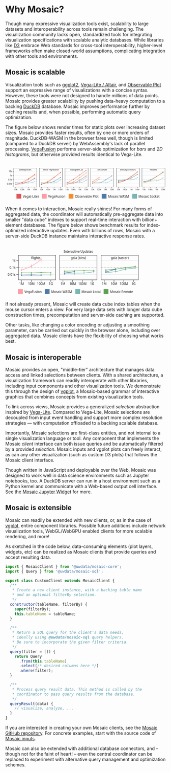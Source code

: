 <script setup>
  import { reset } from '@uwdata/vgplot';
  reset();
</script>

<style>
.plot-why {
  margin-top: 2em;
}
.plot-why text,
.plot-why tspan {
  white-space: pre;
}
.plot-why-swatches {
  font-family: system-ui, sans-serif;
  font-size: 10px;
}
.plot-why-swatch > svg {
  margin-right: 0.5em;
  overflow: visible;
}
.plot-why-swatches-wrap {
  display: flex;
  align-items: center;
  min-height: 33px;
  flex-wrap: wrap;
}
.plot-why-swatches-wrap .plot-why-swatch {
  display: inline-flex;
  align-items: center;
  margin-right: 1em;
}
</style>

# Why Mosaic?

Though many expressive visualization tools exist, scalability to large datasets and interoperability across tools remain challenging.
The visualization community lacks open, standardized tools for integrating visualization specifications with scalable analytic databases.
While libraries like [D3](https://d3js.org) embrace Web standards for cross-tool interoperability, higher-level frameworks often make closed-world assumptions, complicating integration with other tools and environments.

## Mosaic is scalable

Visualization tools such as [ggplot2](https://ggplot2.tidyverse.org/), [Vega-Lite / Altair](https://vega.github.io/vega-lite/), and [Observable Plot](https://observablehq.com/plot/) support an expressive range of visualizations with a concise syntax.
However, these tools were not designed to handle millions of data points.
Mosaic provides greater scalability by pushing data-heavy computation to a backing [DuckDB](/duckdb/) database.
Mosaic improves performance further by caching results and, when possible, performing automatic query optimization.

The figure below shows render times for static plots over increasing dataset sizes.
Mosaic provides faster results, often by one or more orders of magnitude.
DuckDB-WASM in the browser fares well, though is limited (compared to a DuckDB server) by WebAssembly's lack of parallel processing.
[VegaFusion](https://vegafusion.io/) performs server-side optimization for _bars_ and _2D histograms_, but otherwise provided results identical to Vega-Lite.

<svg xmlns="http://www.w3.org/2000/svg" class="plot-why" fill="currentColor" font-family="system-ui, sans-serif" font-size="10" text-anchor="middle" viewBox="0 0 800 115">
  <g aria-label="facet" transform="translate(2,0)">
    <g aria-label="fx-axis tick label" transform="translate(0,-9)"><text transform="translate(97.5,1)">bar</text></g>
    <g aria-label="y-grid" stroke="currentColor" stroke-opacity="0.1"><line x1="40" x2="155" y1="78.81569997924379" y2="78.81569997924379"></line><line x1="40" x2="155" y1="58.27189999308126" y2="58.27189999308126"></line><line x1="40" x2="155" y1="37.72810000691874" y2="37.72810000691874"></line><line x1="40" x2="155" y1="17.184300020756197" y2="17.184300020756197"></line></g>
    <g aria-label="y-axis tick" fill="none" stroke="currentColor"><path transform="translate(40,78.81569997924379)" d="M0,0L-6,0"></path><path transform="translate(40,58.27189999308126)" d="M0,0L-6,0"></path><path transform="translate(40,37.72810000691874)" d="M0,0L-6,0"></path><path transform="translate(40,17.184300020756197)" d="M0,0L-6,0"></path></g>
    <g aria-label="y-axis tick label" text-anchor="end" font-variant="tabular-nums" transform="translate(-9,0)"><text y="0.32em" transform="translate(40,78.81569997924379)">0.01s</text><text y="0.32em" transform="translate(40,58.27189999308126)">0.1s</text><text y="0.32em" transform="translate(40,37.72810000691874)">1s</text><text y="0.32em" transform="translate(40,17.184300020756197)">10s</text></g>
    <g aria-label="x-axis tick" fill="none" stroke="currentColor"><path transform="translate(50,95)" d="M0,0L0,6"></path><path transform="translate(81.66666666666666,95)" d="M0,0L0,6"></path><path transform="translate(113.33333333333331,95)" d="M0,0L0,6"></path><path transform="translate(145,95)" d="M0,0L0,6"></path></g>
    <g aria-label="x-axis tick label" font-variant="tabular-nums" transform="translate(0,9)"><text y="0.71em" transform="translate(50,95)">10k</text><text y="0.71em" transform="translate(81.66666666666666,95)">100k</text><text y="0.71em" transform="translate(113.33333333333331,95)">1M</text><text y="0.71em" transform="translate(145,95)">10M</text></g>
    <g aria-label="rule" stroke="currentColor" stroke-opacity="0.2" stroke-dasharray="5,5"><line x1="40" x2="155" y1="58.27189999308126" y2="58.27189999308126"></line></g>
    <g aria-label="line" clip-path="url(#plot-clip-1)"><clipPath id="plot-clip-1"><rect x="40" y="1" width="115" height="94"></rect></clipPath>
    <g fill="none" stroke-width="1.5" stroke-linejoin="round" stroke-linecap="round"><path stroke="#76b7b2" d="M50,74.402C60.556,74.429,71.111,74.457,81.667,74.484C92.222,74.511,102.778,74.567,113.333,74.567C123.889,74.567,134.444,71.481,145,68.396"></path><path stroke="#4e79a7" d="M50,74.348C60.556,74.513,71.111,74.678,81.667,74.678C92.222,74.678,102.778,72.011,113.333,68.191C123.889,64.37,134.444,58.064,145,51.757"></path><path stroke="#f28e2c" d="M50,80.919C60.556,80.524,71.111,80.13,81.667,78.552C92.222,76.974,102.778,64.013,113.333,56.803C123.889,49.593,134.444,42.442,145,35.292"></path><path stroke="#e15759" d="M50,81.809C60.556,79.078,71.111,76.348,81.667,71.64C92.222,66.932,102.778,60.301,113.333,53.561C123.889,46.822,134.444,39.012,145,31.202"></path><path stroke="#ff9da6" d="M50,81.243C60.556,80.969,71.111,80.694,81.667,79.597C92.222,78.499,102.778,73.246,113.333,68.184C123.889,63.121,134.444,56.171,145,49.222"></path></g></g>
    <g aria-label="dot" clip-path="url(#plot-clip-2)"><clipPath id="plot-clip-2"><rect x="40" y="1" width="115" height="94"></rect></clipPath><g><circle cx="50" cy="74.40199091723844" r="2" fill="#76b7b2"></circle><circle cx="81.66666666666666" cy="74.48397061580536" r="2" fill="#76b7b2"></circle><circle cx="113.33333333333331" cy="74.56671056990112" r="2" fill="#76b7b2"></circle><circle cx="145" cy="68.39627541569831" r="2" fill="#76b7b2"></circle><circle cx="50" cy="74.34775332911157" r="2" fill="#4e79a7"></circle><circle cx="113.33333333333331" cy="68.19053088839738" r="2" fill="#4e79a7"></circle><circle cx="145" cy="51.75699389789707" r="2" fill="#4e79a7"></circle><circle cx="50" cy="80.91882856670104" r="2" fill="#f28e2c"></circle><circle cx="81.66666666666666" cy="78.55197459219718" r="2" fill="#f28e2c"></circle><circle cx="113.33333333333331" cy="56.80273468676258" r="2" fill="#f28e2c"></circle><circle cx="145" cy="35.29204005097712" r="2" fill="#f28e2c"></circle><circle cx="50" cy="81.80880747104848" r="2" fill="#e15759"></circle><circle cx="81.66666666666666" cy="71.64021230576313" r="2" fill="#e15759"></circle><circle cx="113.33333333333331" cy="53.56125197604203" r="2" fill="#e15759"></circle><circle cx="145" cy="31.20245350048731" r="2" fill="#e15759"></circle><circle cx="50" cy="81.24289127665826" r="2" fill="#ff9da6"></circle><circle cx="81.66666666666666" cy="79.59666516533738" r="2" fill="#ff9da6"></circle><circle cx="113.33333333333331" cy="68.18370866624217" r="2" fill="#ff9da6"></circle><circle cx="145" cy="49.22166513883117" r="2" fill="#ff9da6"></circle><circle cx="81.66666666666666" cy="74.67823775279466" r="2" fill="#4e79a7"></circle></g></g>
    <g aria-label="text" transform="translate(0,5)"><text y="0.71em" transform="translate(97.5,1)">average bars</text></g>
    <rect aria-label="frame" fill="none" stroke="currentColor" x="40" y="1" width="115" height="94"></rect>
  </g>
  <g aria-label="facet" transform="translate(130,0)">
    <g aria-label="fx-axis tick label" transform="translate(0,-9)"><text transform="translate(97.5,1)">regression</text></g>
    <g aria-label="y-grid" stroke="currentColor" stroke-opacity="0.1"><line x1="40" x2="155" y1="78.81569997924379" y2="78.81569997924379"></line><line x1="40" x2="155" y1="58.27189999308126" y2="58.27189999308126"></line><line x1="40" x2="155" y1="37.72810000691874" y2="37.72810000691874"></line><line x1="40" x2="155" y1="17.184300020756197" y2="17.184300020756197"></line></g>
    <g aria-label="x-axis tick" fill="none" stroke="currentColor"><path transform="translate(50,95)" d="M0,0L0,6"></path><path transform="translate(81.66666666666666,95)" d="M0,0L0,6"></path><path transform="translate(113.33333333333331,95)" d="M0,0L0,6"></path><path transform="translate(145,95)" d="M0,0L0,6"></path></g>
    <g aria-label="x-axis tick label" font-variant="tabular-nums" transform="translate(0,9)"><text y="0.71em" transform="translate(50,95)">10k</text><text y="0.71em" transform="translate(81.66666666666666,95)">100k</text><text y="0.71em" transform="translate(113.33333333333331,95)">1M</text><text y="0.71em" transform="translate(145,95)">10M</text></g>
    <g aria-label="rule" stroke="currentColor" stroke-opacity="0.2" stroke-dasharray="5,5"><line x1="40" x2="155" y1="58.27189999308126" y2="58.27189999308126"></line></g>
    <g aria-label="line" clip-path="url(#plot-clip-3)"><clipPath id="plot-clip-3"><rect x="40" y="1" width="115" height="94"></rect></clipPath>
    <g fill="none" stroke-width="1.5" stroke-linejoin="round" stroke-linecap="round"><path stroke="#76b7b2" d="M50,74.539C60.556,74.609,71.111,74.678,81.667,74.678C92.222,74.678,102.778,74.577,113.333,74.375C123.889,74.173,134.444,66.643,145,59.113"></path><path stroke="#4e79a7" d="M50,74.457C60.556,74.526,71.111,74.594,81.667,74.594C92.222,74.594,102.778,70.734,113.333,66.173C123.889,61.612,134.444,54.42,145,47.228"></path><path stroke="#f28e2c" d="M50,81.685C60.556,77.336,71.111,72.987,81.667,67.059C92.222,61.131,102.778,53.385,113.333,46.118C123.889,38.851,134.444,31.154,145,23.457"></path><path stroke="#e15759" d="M50,81.032C60.556,78.666,71.111,76.3,81.667,70.658C92.222,65.017,102.778,55.128,113.333,47.184C123.889,39.24,134.444,31.117,145,22.994"></path></g></g>
    <g aria-label="dot" clip-path="url(#plot-clip-4)"><clipPath id="plot-clip-4"><rect x="40" y="1" width="115" height="94"></rect></clipPath><g><circle cx="50" cy="74.53904520902323" r="2" fill="#76b7b2"></circle><circle cx="113.33333333333331" cy="74.37483092531761" r="2" fill="#76b7b2"></circle><circle cx="145" cy="59.11334543694842" r="2" fill="#76b7b2"></circle><circle cx="50" cy="74.45656030092634" r="2" fill="#4e79a7"></circle><circle cx="81.66666666666666" cy="74.5944619487965" r="2" fill="#4e79a7"></circle><circle cx="113.33333333333331" cy="66.17255337156944" r="2" fill="#4e79a7"></circle><circle cx="145" cy="47.22822578117591" r="2" fill="#4e79a7"></circle><circle cx="50" cy="81.68488803791806" r="2" fill="#f28e2c"></circle><circle cx="81.66666666666666" cy="67.05867622681409" r="2" fill="#f28e2c"></circle><circle cx="113.33333333333331" cy="46.117755716421016" r="2" fill="#f28e2c"></circle><circle cx="145" cy="23.457188334480247" r="2" fill="#f28e2c"></circle><circle cx="50" cy="81.03248686536216" r="2" fill="#e15759"></circle><circle cx="81.66666666666666" cy="70.65836202474505" r="2" fill="#e15759"></circle><circle cx="113.33333333333331" cy="47.184344600253056" r="2" fill="#e15759"></circle><circle cx="145" cy="22.994082985116805" r="2" fill="#e15759"></circle><circle cx="81.66666666666666" cy="74.67823775279466" r="2" fill="#76b7b2"></circle></g></g>
    <g aria-label="text" transform="translate(0,5)"><text y="0.71em" transform="translate(97.5,1)">linear regression</text></g>
    <rect aria-label="frame" fill="none" stroke="currentColor" x="40" y="1" width="115" height="94"></rect>
  </g>
    <g aria-label="facet" transform="translate(258,0)">
    <g aria-label="fx-axis tick label" transform="translate(0,-9)"><text transform="translate(97.5,1)">histogram</text></g>
    <g aria-label="y-grid" stroke="currentColor" stroke-opacity="0.1"><line x1="40" x2="155" y1="78.81569997924379" y2="78.81569997924379"></line><line x1="40" x2="155" y1="58.27189999308126" y2="58.27189999308126"></line><line x1="40" x2="155" y1="37.72810000691874" y2="37.72810000691874"></line><line x1="40" x2="155" y1="17.184300020756197" y2="17.184300020756197"></line></g>
    <g aria-label="x-axis tick" fill="none" stroke="currentColor"><path transform="translate(50,95)" d="M0,0L0,6"></path><path transform="translate(81.66666666666666,95)" d="M0,0L0,6"></path><path transform="translate(113.33333333333331,95)" d="M0,0L0,6"></path><path transform="translate(145,95)" d="M0,0L0,6"></path></g>
    <g aria-label="x-axis tick label" font-variant="tabular-nums" transform="translate(0,9)"><text y="0.71em" transform="translate(50,95)">10k</text><text y="0.71em" transform="translate(81.66666666666666,95)">100k</text><text y="0.71em" transform="translate(113.33333333333331,95)">1M</text><text y="0.71em" transform="translate(145,95)">10M</text></g>
    <g aria-label="rule" stroke="currentColor" stroke-opacity="0.2" stroke-dasharray="5,5"><line x1="40" x2="155" y1="58.27189999308126" y2="58.27189999308126"></line></g>
    <g aria-label="line" clip-path="url(#plot-clip-5)"><clipPath id="plot-clip-5"><rect x="40" y="1" width="115" height="94"></rect></clipPath>
    <g fill="none" stroke-width="1.5" stroke-linejoin="round" stroke-linecap="round"><path stroke="#76b7b2" d="M50,73.951C60.556,74.204,71.111,74.457,81.667,74.457C92.222,74.457,102.778,74.237,113.333,73.797C123.889,73.358,134.444,67.665,145,61.972"></path><path stroke="#4e79a7" d="M50,74.706C60.556,74.706,71.111,74.706,81.667,74.706C92.222,74.706,102.778,65.777,113.333,60.032C123.889,54.286,134.444,47.259,145,40.231"></path><path stroke="#f28e2c" d="M50,81.998C60.556,78.51,71.111,75.023,81.667,69.347C92.222,63.671,102.778,55.39,113.333,47.943C123.889,40.496,134.444,32.582,145,24.667"></path><path stroke="#e15759" d="M50,73.977C60.556,68.407,71.111,62.838,81.667,56.335C92.222,49.832,102.778,42.412,113.333,34.959C123.889,27.506,134.444,19.562,145,11.618"></path><path stroke="#ff9da6" d="M50,78.441C60.556,78.039,71.111,77.637,81.667,76.03C92.222,74.422,102.778,71.513,113.333,67.002C123.889,62.491,134.444,55.727,145,48.963"></path></g></g>
    <g aria-label="dot" clip-path="url(#plot-clip-6)"><clipPath id="plot-clip-6"><rect x="40" y="1" width="115" height="94"></rect></clipPath><g><circle cx="50" cy="73.95115208207572" r="2" fill="#76b7b2"></circle><circle cx="81.66666666666666" cy="74.45656023567527" r="2" fill="#76b7b2"></circle><circle cx="113.33333333333331" cy="73.79731966223473" r="2" fill="#76b7b2"></circle><circle cx="145" cy="61.97239670939086" r="2" fill="#76b7b2"></circle><circle cx="50" cy="74.70633872236363" r="2" fill="#4e79a7"></circle><circle cx="81.66666666666666" cy="74.70633872236363" r="2" fill="#4e79a7"></circle><circle cx="113.33333333333331" cy="60.03161704455208" r="2" fill="#4e79a7"></circle><circle cx="145" cy="40.23139832533656" r="2" fill="#4e79a7"></circle><circle cx="50" cy="81.99797486265545" r="2" fill="#f28e2c"></circle><circle cx="81.66666666666666" cy="69.34710687255874" r="2" fill="#f28e2c"></circle><circle cx="113.33333333333331" cy="47.94312629090173" r="2" fill="#f28e2c"></circle><circle cx="145" cy="24.667171273428323" r="2" fill="#f28e2c"></circle><circle cx="50" cy="73.9770506501889" r="2" fill="#e15759"></circle><circle cx="81.66666666666666" cy="56.334693665369656" r="2" fill="#e15759"></circle><circle cx="113.33333333333331" cy="34.95882760842503" r="2" fill="#e15759"></circle><circle cx="145" cy="11.618004403333714" r="2" fill="#e15759"></circle><circle cx="50" cy="78.44110462189926" r="2" fill="#ff9da6"></circle><circle cx="113.33333333333331" cy="67.0023499372637" r="2" fill="#ff9da6"></circle><circle cx="145" cy="48.96294322718538" r="2" fill="#ff9da6"></circle><circle cx="81.66666666666666" cy="76.02969482219238" r="2" fill="#ff9da6"></circle></g></g>
    <g aria-label="text" transform="translate(0,5)"><text y="0.71em" transform="translate(97.5,1)">histogram 2d</text></g>
    <rect aria-label="frame" fill="none" stroke="currentColor" x="40" y="1" width="115" height="94"></rect>
  </g>
  <g aria-label="facet" transform="translate(386,0)">
    <g aria-label="fx-axis tick label" transform="translate(0,-9)"><text transform="translate(97.5,1)">area</text></g>
    <g aria-label="y-grid" stroke="currentColor" stroke-opacity="0.1"><line x1="40" x2="155" y1="78.81569997924379" y2="78.81569997924379"></line><line x1="40" x2="155" y1="58.27189999308126" y2="58.27189999308126"></line><line x1="40" x2="155" y1="37.72810000691874" y2="37.72810000691874"></line><line x1="40" x2="155" y1="17.184300020756197" y2="17.184300020756197"></line></g>
    <g aria-label="x-axis tick" fill="none" stroke="currentColor"><path transform="translate(50,95)" d="M0,0L0,6"></path><path transform="translate(81.66666666666666,95)" d="M0,0L0,6"></path><path transform="translate(113.33333333333331,95)" d="M0,0L0,6"></path><path transform="translate(145,95)" d="M0,0L0,6"></path></g>
    <g aria-label="x-axis tick label" font-variant="tabular-nums" transform="translate(0,9)"><text y="0.71em" transform="translate(50,95)">10k</text><text y="0.71em" transform="translate(81.66666666666666,95)">100k</text><text y="0.71em" transform="translate(113.33333333333331,95)">1M</text><text y="0.71em" transform="translate(145,95)">10M</text></g>
    <g aria-label="rule" stroke="currentColor" stroke-opacity="0.2" stroke-dasharray="5,5"><line x1="40" x2="155" y1="58.27189999308126" y2="58.27189999308126"></line></g>
    <g aria-label="line" clip-path="url(#plot-clip-7)"><clipPath id="plot-clip-7"><rect x="40" y="1" width="115" height="94"></rect></clipPath>
    <g fill="none" stroke-width="1.5" stroke-linejoin="round" stroke-linecap="round"><path stroke="#76b7b2" d="M50,73.721C60.556,73.981,71.111,74.24,81.667,74.24C92.222,74.24,102.778,74.196,113.333,74.108C123.889,74.019,134.444,67.349,145,60.679"></path><path stroke="#4e79a7" d="M50,74.622C60.556,74.559,71.111,74.495,81.667,74.24C92.222,73.986,102.778,65.315,113.333,59.576C123.889,53.838,134.444,46.824,145,39.81"></path><path stroke="#f28e2c" d="M50,77.647L81.667,55.849"></path><path stroke="#e15759" d="M50,68.424L81.667,48.107"></path></g></g>
    <g aria-label="dot" clip-path="url(#plot-clip-8)"><clipPath id="plot-clip-8"><rect x="40" y="1" width="115" height="94"></rect></clipPath><g><circle cx="50" cy="73.72138676915544" r="2" fill="#76b7b2"></circle><circle cx="81.66666666666666" cy="74.24025731688864" r="2" fill="#76b7b2"></circle><circle cx="113.33333333333331" cy="74.10768345366702" r="2" fill="#76b7b2"></circle><circle cx="145" cy="60.67944761108077" r="2" fill="#76b7b2"></circle><circle cx="50" cy="74.62229988238151" r="2" fill="#4e79a7"></circle><circle cx="81.66666666666666" cy="74.2402573805768" r="2" fill="#4e79a7"></circle><circle cx="113.33333333333331" cy="59.576148971926905" r="2" fill="#4e79a7"></circle><circle cx="50" cy="77.64665806715571" r="2" fill="#f28e2c"></circle><circle cx="81.66666666666666" cy="55.84909087118312" r="2" fill="#f28e2c"></circle><circle cx="50" cy="68.42407003761036" r="2" fill="#e15759"></circle><circle cx="81.66666666666666" cy="48.10722776682555" r="2" fill="#e15759"></circle><circle cx="145" cy="39.80979621396995" r="2" fill="#4e79a7"></circle></g></g>
    <g aria-label="text" transform="translate(0,5)"><text y="0.71em" transform="translate(97.5,1)">area chart</text></g>
    <rect aria-label="frame" fill="none" stroke="currentColor" x="40" y="1" width="115" height="94"></rect>
  </g>
  <g aria-label="facet" transform="translate(514,0)">
    <g aria-label="fx-axis tick label" transform="translate(0,-9)"><text transform="translate(97.5,1)">density</text></g>
    <g aria-label="y-grid" stroke="currentColor" stroke-opacity="0.1"><line x1="40" x2="155" y1="78.81569997924379" y2="78.81569997924379"></line><line x1="40" x2="155" y1="58.27189999308126" y2="58.27189999308126"></line><line x1="40" x2="155" y1="37.72810000691874" y2="37.72810000691874"></line><line x1="40" x2="155" y1="17.184300020756197" y2="17.184300020756197"></line></g>
    <g aria-label="x-axis tick" fill="none" stroke="currentColor"><path transform="translate(50,95)" d="M0,0L0,6"></path><path transform="translate(81.66666666666666,95)" d="M0,0L0,6"></path><path transform="translate(113.33333333333331,95)" d="M0,0L0,6"></path><path transform="translate(145,95)" d="M0,0L0,6"></path></g>
    <g aria-label="x-axis tick label" font-variant="tabular-nums" transform="translate(0,9)"><text y="0.71em" transform="translate(50,95)">10k</text><text y="0.71em" transform="translate(81.66666666666666,95)">100k</text><text y="0.71em" transform="translate(113.33333333333331,95)">1M</text><text y="0.71em" transform="translate(145,95)">10M</text></g>
    <g aria-label="rule" stroke="currentColor" stroke-opacity="0.2" stroke-dasharray="5,5"><line x1="40" x2="155" y1="58.27189999308126" y2="58.27189999308126"></line></g>
    <g aria-label="line" clip-path="url(#plot-clip-9)"><clipPath id="plot-clip-9"><rect x="40" y="1" width="115" height="94"></rect></clipPath>
    <g fill="none" stroke-width="1.5" stroke-linejoin="round" stroke-linecap="round"><path stroke="#76b7b2" d="M50,61.972C60.556,60.535,71.111,59.099,81.667,59.079C92.222,59.06,102.778,59.069,113.333,59.05C123.889,59.03,134.444,53.8,145,48.569"></path><path stroke="#4e79a7" d="M50,65.406C60.556,64.088,71.111,62.771,81.667,60.263C92.222,57.755,102.778,55.113,113.333,50.359C123.889,45.606,134.444,38.673,145,31.741"></path><path stroke="#f28e2c" d="M50,74.134C60.556,71.178,71.111,68.223,81.667,62.927C92.222,57.631,102.778,49.544,113.333,42.358C123.889,35.172,134.444,27.491,145,19.81"></path><path stroke="#e15759" d="M50,70.569C60.556,68.862,71.111,67.154,81.667,62.785C92.222,58.416,102.778,51.435,113.333,44.357C123.889,37.279,134.444,28.798,145,20.318"></path></g></g>
    <g aria-label="dot" clip-path="url(#plot-clip-10)"><clipPath id="plot-clip-10"><rect x="40" y="1" width="115" height="94"></rect></clipPath><g><circle cx="50" cy="61.97239670939086" r="2" fill="#76b7b2"></circle><circle cx="81.66666666666666" cy="59.07909565185112" r="2" fill="#76b7b2"></circle><circle cx="113.33333333333331" cy="59.0498429663067" r="2" fill="#76b7b2"></circle><circle cx="145" cy="48.56870279195148" r="2" fill="#76b7b2"></circle><circle cx="50" cy="65.40615167236552" r="2" fill="#4e79a7"></circle><circle cx="81.66666666666666" cy="60.26279991697519" r="2" fill="#4e79a7"></circle><circle cx="113.33333333333331" cy="50.35926563287021" r="2" fill="#4e79a7"></circle><circle cx="145" cy="31.741136348951372" r="2" fill="#4e79a7"></circle><circle cx="50" cy="74.13404111274168" r="2" fill="#f28e2c"></circle><circle cx="81.66666666666666" cy="62.926699331224206" r="2" fill="#f28e2c"></circle><circle cx="113.33333333333331" cy="42.35812938853001" r="2" fill="#f28e2c"></circle><circle cx="145" cy="19.80967808790197" r="2" fill="#f28e2c"></circle><circle cx="50" cy="70.5694075804139" r="2" fill="#e15759"></circle><circle cx="81.66666666666666" cy="62.78501719995191" r="2" fill="#e15759"></circle><circle cx="113.33333333333331" cy="44.356903206537254" r="2" fill="#e15759"></circle><circle cx="145" cy="20.317828176318848" r="2" fill="#e15759"></circle></g></g>
    <g aria-label="text" transform="translate(0,5)"><text y="0.71em" transform="translate(97.5,1)">density contours</text></g>
    <rect aria-label="frame" fill="none" stroke="currentColor" x="40" y="1" width="115" height="94"></rect>
  </g>
  <g aria-label="facet" transform="translate(642,0)">
    <g aria-label="fx-axis tick label" transform="translate(0,-9)"><text transform="translate(97.5,1)">hexbin</text></g>
    <g aria-label="y-grid" stroke="currentColor" stroke-opacity="0.1"><line x1="40" x2="155" y1="78.81569997924379" y2="78.81569997924379"></line><line x1="40" x2="155" y1="58.27189999308126" y2="58.27189999308126"></line><line x1="40" x2="155" y1="37.72810000691874" y2="37.72810000691874"></line><line x1="40" x2="155" y1="17.184300020756197" y2="17.184300020756197"></line></g>
    <g aria-label="x-axis tick" fill="none" stroke="currentColor"><path transform="translate(50,95)" d="M0,0L0,6"></path><path transform="translate(81.66666666666666,95)" d="M0,0L0,6"></path><path transform="translate(113.33333333333331,95)" d="M0,0L0,6"></path><path transform="translate(145,95)" d="M0,0L0,6"></path></g>
    <g aria-label="x-axis tick label" font-variant="tabular-nums" transform="translate(0,9)"><text y="0.71em" transform="translate(50,95)">10k</text><text y="0.71em" transform="translate(81.66666666666666,95)">100k</text><text y="0.71em" transform="translate(113.33333333333331,95)">1M</text><text y="0.71em" transform="translate(145,95)">10M</text></g>
    <g aria-label="rule" stroke="currentColor" stroke-opacity="0.2" stroke-dasharray="5,5"><line x1="40" x2="155" y1="58.27189999308126" y2="58.27189999308126"></line></g>
    <g aria-label="line" clip-path="url(#plot-clip-11)"><clipPath id="plot-clip-11"><rect x="40" y="1" width="115" height="94"></rect></clipPath>
    <g fill="none" stroke-width="1.5" stroke-linejoin="round" stroke-linecap="round"><path stroke="#76b7b2" d="M50,66.905C60.556,66.25,71.111,65.595,81.667,65.075C92.222,64.555,102.778,64.645,113.333,63.786C123.889,62.927,134.444,56.149,145,49.372"></path><path stroke="#4e79a7" d="M50,68.65C60.556,65.985,71.111,63.32,81.667,58.876C92.222,54.432,102.778,48.026,113.333,41.985C123.889,35.943,134.444,29.285,145,22.628"></path><path stroke="#f28e2c" d="M50,73.747C60.556,70.864,71.111,67.981,81.667,62.8C92.222,57.618,102.778,49.81,113.333,42.658C123.889,35.507,134.444,27.698,145,19.89"></path></g></g>
    <g aria-label="dot" clip-path="url(#plot-clip-12)"><clipPath id="plot-clip-12"><rect x="40" y="1" width="115" height="94"></rect></clipPath><g><circle cx="50" cy="66.90474173509011" r="2" fill="#76b7b2"></circle><circle cx="81.66666666666666" cy="65.07494550518125" r="2" fill="#76b7b2"></circle><circle cx="113.33333333333331" cy="63.78608671907035" r="2" fill="#76b7b2"></circle><circle cx="145" cy="49.37212843918089" r="2" fill="#76b7b2"></circle><circle cx="50" cy="68.64960011069975" r="2" fill="#4e79a7"></circle><circle cx="81.66666666666666" cy="58.87631285306755" r="2" fill="#4e79a7"></circle><circle cx="113.33333333333331" cy="41.98453353839824" r="2" fill="#4e79a7"></circle><circle cx="145" cy="22.627673435090056" r="2" fill="#4e79a7"></circle><circle cx="50" cy="73.7466260270855" r="2" fill="#f28e2c"></circle><circle cx="81.66666666666666" cy="62.79982558586188" r="2" fill="#f28e2c"></circle><circle cx="113.33333333333331" cy="42.65845598595953" r="2" fill="#f28e2c"></circle><circle cx="145" cy="19.88996840980413" r="2" fill="#f28e2c"></circle></g></g>
    <g aria-label="text" transform="translate(0,5)"><text y="0.71em" transform="translate(97.5,1)">hexbins</text></g>
    <rect aria-label="frame" fill="none" stroke="currentColor" x="40" y="1" width="115" height="94"></rect>
  </g>
</svg>
<div style="display: flex; flex-flow: row nowrap; justify-content: flex-start; align-items: flex-start;"><span style="display: inline-block; width: 35px;"></span><div class="legend"><div class="plot-why-swatches plot-why-swatches-wrap"><span class="plot-why-swatch"><svg width="15" height="15" fill="#e15759"><rect width="100%" height="100%"></rect></svg>Vega(-Lite)</span><span class="plot-why-swatch"><svg width="15" height="15" fill="#ff9da6"><rect width="100%" height="100%"></rect></svg>VegaFusion</span><span class="plot-why-swatch"><svg width="15" height="15" fill="#f28e2c"><rect width="100%" height="100%"></rect></svg>Observable Plot</span><span class="plot-why-swatch"><svg width="15" height="15" fill="#4e79a7"><rect width="100%" height="100%"></rect></svg>Mosaic WASM</span><span class="plot-why-swatch"><svg width="15" height="15" fill="#76b7b2"><rect width="100%" height="100%"></rect></svg>Mosaic Socket</span></div></div></div>

When it comes to interaction, Mosaic really shines!
For many forms of aggregated data, the coordinator will automatically pre-aggregate data into smaller "data cube" indexes to support real-time interaction with billion+ element databases.
The figure below shows benchmark results for index-optimized interactive updates.
Even with billions of rows, Mosaic with a server-side DuckDB instance maintains interactive response rates.

<svg xmlns="http://www.w3.org/2000/svg" class="plot-why" fill="currentColor" font-family="system-ui, sans-serif" font-size="10" text-anchor="middle" width="420" height="115" viewBox="0 0 420 115">
  <g aria-label="facet" transform="translate(1,0)">
    <g aria-label="y-grid" stroke="currentColor" stroke-opacity="0.1"><line x1="40" x2="157" y1="78.40572092494686" y2="78.40572092494686"></line><line x1="40" x2="157" y1="56.5" y2="56.5"></line><line x1="40" x2="157" y1="34.59427907505314" y2="34.59427907505314"></line></g>
    <g aria-label="y-axis tick" fill="none" stroke="currentColor"><path transform="translate(40,78.40572092494686)" d="M0,0L-6,0"></path><path transform="translate(40,56.5)" d="M0,0L-6,0"></path><path transform="translate(40,34.59427907505314)" d="M0,0L-6,0"></path></g>
    <g aria-label="y-axis tick label" text-anchor="end" font-variant="tabular-nums" transform="translate(-9,0)"><text y="0.32em" transform="translate(40,78.40572092494686)">0.01s</text><text y="0.32em" transform="translate(40,56.5)">0.1s</text><text y="0.32em" transform="translate(40,34.59427907505314)">1s</text></g>
    <g aria-label="x-axis tick" fill="none" stroke="currentColor"><path transform="translate(50,95)" d="M0,0L0,6"></path><path transform="translate(80.63834987272958,95)" d="M0,0L0,6"></path><path transform="translate(111.27669974545915,95)" d="M0,0L0,6"></path><path transform="translate(141.9150496181887,95)" d="M0,0L0,6"></path></g>
    <g aria-label="x-axis tick label" font-variant="tabular-nums" transform="translate(0,9)"><text y="0.71em" transform="translate(50,95)">1M</text><text y="0.71em" transform="translate(80.63834987272958,95)">10M</text><text y="0.71em" transform="translate(111.27669974545915,95)">100M</text><text y="0.71em" transform="translate(141.9150496181887,95)">1G</text></g>
    <g aria-label="rule" stroke="#aaa" stroke-dasharray="5,5"><line x1="40" x2="157" y1="56.5" y2="56.5"></line></g>
    <g aria-label="line" clip-path="url(#iplot-clip-1)"><clipPath id="iplot-clip-1"><rect x="40" y="18" width="117" height="77"></rect></clipPath><g fill="none" stroke-width="1.5" stroke-linejoin="round" stroke-linecap="round"><path stroke="#76b7b2" d="M50,79.952C60.213,79.524,70.426,79.096,80.638,79.096C90.851,79.096,101.064,79.841,111.277,79.841C121.489,79.841,131.702,79.786,141.915,79.731"></path><path stroke="#59a14f" d="M50,73.302C60.213,73.302,70.426,73.302,80.638,73.302C90.851,73.302,101.064,72.553,111.277,72.553C121.489,72.553,131.702,72.9,141.915,73.246"></path><path stroke="#4e79a7" d="M50,80.178C60.213,80.178,70.426,80.178,80.638,80.178C90.851,80.178,101.064,80.178,111.277,80.178"></path><path stroke="#ff9da6" d="M50,64.452C60.213,61.119,70.426,57.786,80.638,52.38C90.851,46.974,101.064,39.496,111.277,32.018"></path></g></g>
    <g aria-label="rule"><line x1="111.27669974545915" x2="111.27669974545915" y1="80.41042253384043" y2="79.30294872931005" stroke="#76b7b2"></line><line x1="111.27669974545915" x2="111.27669974545915" y1="73.13631623639813" y2="71.6230488984892" stroke="#59a14f"></line><line x1="111.27669974545915" x2="111.27669974545915" y1="80.52860462473431" y2="79.73059537662952" stroke="#4e79a7"></line><line x1="80.63834987272958" x2="80.63834987272958" y1="79.95185024083251" y2="73.75759850697145" stroke="#76b7b2"></line><line x1="80.63834987272958" x2="80.63834987272958" y1="73.69941156100282" y2="72.65654055968022" stroke="#59a14f"></line><line x1="80.63834987272958" x2="80.63834987272958" y1="80.52860462473431" y2="79.73059524627301" stroke="#4e79a7"></line><line x1="141.9150496181887" x2="141.9150496181887" y1="80.41042253384043" y2="77.94155405292557" stroke="#76b7b2"></line><line x1="141.9150496181887" x2="141.9150496181887" y1="73.69941149185027" y2="72.55313160351476" stroke="#59a14f"></line><line x1="50" x2="50" y1="80.41042253384043" y2="79.30294872931005" stroke="#76b7b2"></line><line x1="50" x2="50" y1="73.75759843739466" y2="72.70866971657018" stroke="#59a14f"></line><line x1="50" x2="50" y1="80.52860462473431" y2="79.73059537662952" stroke="#4e79a7"></line><line x1="50" x2="50" y1="67.42965655994503" y2="60.4818928458743" stroke="#ff9da6"></line><line x1="80.63834987272958" x2="80.63834987272958" y1="58.99886576519707" y2="45.93483208559458" stroke="#ff9da6"></line><line x1="111.27669974545915" x2="111.27669974545915" y1="42.38310810585113" y2="22.75468297866056" stroke="#ff9da6"></line></g>
    <g aria-label="dot" clip-path="url(#iplot-clip-2)"><clipPath id="iplot-clip-2"><rect x="40" y="18" width="117" height="77"></rect></clipPath><g><circle cx="111.27669974545915" cy="79.8405795457826" r="2" fill="#76b7b2"></circle><circle cx="111.27669974545915" cy="72.55313160351476" r="2" fill="#59a14f"></circle><circle cx="111.27669974545915" cy="80.17837370472641" r="2" fill="#4e79a7"></circle><circle cx="80.63834987272958" cy="79.09612458513371" r="2" fill="#76b7b2"></circle><circle cx="80.63834987272958" cy="73.30177314083389" r="2" fill="#59a14f"></circle><circle cx="80.63834987272958" cy="80.17837370472641" r="2" fill="#4e79a7"></circle><circle cx="141.9150496181887" cy="79.73059537662952" r="2" fill="#76b7b2"></circle><circle cx="141.9150496181887" cy="73.24630047072948" r="2" fill="#59a14f"></circle><circle cx="50" cy="79.95185024083251" r="2" fill="#76b7b2"></circle><circle cx="50" cy="73.30177314083389" r="2" fill="#59a14f"></circle><circle cx="50" cy="80.17837370472641" r="2" fill="#4e79a7"></circle><circle cx="50" cy="64.4520154284156" r="2" fill="#ff9da6"></circle><circle cx="80.63834987272958" cy="52.37987619905716" r="2" fill="#ff9da6"></circle><circle cx="111.27669974545915" cy="32.01810733086758" r="2" fill="#ff9da6"></circle></g></g>
    <g aria-label="text" transform="translate(0,5)"><text y="0.71em" transform="translate(98.5,18)">flights   </text></g>
    <rect aria-label="frame" fill="none" stroke="currentColor" x="40" y="18" width="117" height="77"></rect>
  </g>
  <g aria-label="facet" transform="translate(131,0)">
    <g aria-label="y-grid" stroke="currentColor" stroke-opacity="0.1"><line x1="40" x2="157" y1="78.40572092494686" y2="78.40572092494686"></line><line x1="40" x2="157" y1="56.5" y2="56.5"></line><line x1="40" x2="157" y1="34.59427907505314" y2="34.59427907505314"></line></g>
    <g aria-label="x-axis tick" fill="none" stroke="currentColor"><path transform="translate(50,95)" d="M0,0L0,6"></path><path transform="translate(80.63834987272958,95)" d="M0,0L0,6"></path><path transform="translate(111.27669974545915,95)" d="M0,0L0,6"></path><path transform="translate(141.9150496181887,95)" d="M0,0L0,6"></path></g>
    <g aria-label="x-axis tick label" font-variant="tabular-nums" transform="translate(0,9)"><text y="0.71em" transform="translate(50,95)">1M</text><text y="0.71em" transform="translate(80.63834987272958,95)">10M</text><text y="0.71em" transform="translate(111.27669974545915,95)">100M</text><text y="0.71em" transform="translate(141.9150496181887,95)">1G</text></g>
    <g aria-label="rule" stroke="#aaa" stroke-dasharray="5,5"><line x1="40" x2="157" y1="56.5" y2="56.5"></line></g>
    <g aria-label="line" clip-path="url(#iplot-clip-3)"><clipPath id="iplot-clip-3"><rect x="40" y="18" width="117" height="77"></rect></clipPath><g fill="none" stroke-width="1.5" stroke-linejoin="round" stroke-linecap="round"><path stroke="#59a14f" d="M55.101,67.673C65.308,67.419,75.515,67.165,85.722,66.99C95.936,66.815,106.149,66.624,116.363,66.624C126.575,66.624,136.788,66.652,147,66.68"></path><path stroke="#76b7b2" d="M55.101,74.236C65.308,74.11,75.515,73.984,85.722,73.875C95.936,73.766,106.149,73.778,116.363,73.584C126.575,73.39,136.788,71.464,147,69.538"></path><path stroke="#4e79a7" d="M55.101,73.758L85.722,69.538"></path></g></g>
    <g aria-label="rule"><line x1="55.100731257508556" x2="55.100731257508556" y1="68.71288258786255" y2="66.96120334776107" stroke="#59a14f"></line><line x1="55.100731257508556" x2="55.100731257508556" y1="78.03259335602648" y2="73.52695606090117" stroke="#76b7b2"></line><line x1="55.100731257508556" x2="55.100731257508556" y1="79.95185024083251" y2="73.41369836781861" stroke="#4e79a7"></line><line x1="147" x2="147" y1="67.10513247298357" y2="63.26708262037291" stroke="#59a14f"></line><line x1="147" x2="147" y1="74.11439780817021" y2="64.61804990085113" stroke="#76b7b2"></line><line x1="116.36278829408977" x2="116.36278829408977" y1="67.07617192351277" y2="65.07551945923669" stroke="#59a14f"></line><line x1="116.36278829408977" x2="116.36278829408977" y1="73.99397172984575" y2="73.3017731491241" stroke="#76b7b2"></line><line x1="85.72223263812266" x2="85.72223263812266" y1="67.70366527252584" y2="66.43330986441231" stroke="#59a14f"></line><line x1="85.72223263812266" x2="85.72223263812266" y1="75.00297303071935" y2="73.47015867934753" stroke="#76b7b2"></line><line x1="85.72223263812266" x2="85.72223263812266" y1="79.51436932495386" y2="67.10513247298357" stroke="#4e79a7"></line></g>
    <g aria-label="dot" clip-path="url(#iplot-clip-4)"><clipPath id="iplot-clip-4"><rect x="40" y="18" width="117" height="77"></rect></clipPath><g><circle cx="55.100731257508556" cy="67.67282721260779" r="2" fill="#59a14f"></circle><circle cx="55.100731257508556" cy="74.23636786165723" r="2" fill="#76b7b2"></circle><circle cx="55.100731257508556" cy="73.75759848088016" r="2" fill="#4e79a7"></circle><circle cx="147" cy="66.67971731728503" r="2" fill="#59a14f"></circle><circle cx="147" cy="69.53754650821959" r="2" fill="#76b7b2"></circle><circle cx="116.36278829408977" cy="66.62440592016425" r="2" fill="#59a14f"></circle><circle cx="116.36278829408977" cy="73.58409457843375" r="2" fill="#76b7b2"></circle><circle cx="85.72223263812266" cy="66.98981549911065" r="2" fill="#59a14f"></circle><circle cx="85.72223263812266" cy="73.87505099925242" r="2" fill="#76b7b2"></circle><circle cx="85.72223263812266" cy="69.53754651101019" r="2" fill="#4e79a7"></circle></g></g>
    <g aria-label="text" transform="translate(0,5)"><text y="0.71em" transform="translate(98.5,18)">gaia (bins)</text></g>
    <rect aria-label="frame" fill="none" stroke="currentColor" x="40" y="18" width="117" height="77"></rect>
  </g>
  <g aria-label="facet" transform="translate(261,0)">
    <g aria-label="y-grid" stroke="currentColor" stroke-opacity="0.1"><line x1="40" x2="157" y1="78.40572092494686" y2="78.40572092494686"></line><line x1="40" x2="157" y1="56.5" y2="56.5"></line><line x1="40" x2="157" y1="34.59427907505314" y2="34.59427907505314"></line></g>
    <g aria-label="x-axis tick" fill="none" stroke="currentColor"><path transform="translate(50,95)" d="M0,0L0,6"></path><path transform="translate(80.63834987272958,95)" d="M0,0L0,6"></path><path transform="translate(111.27669974545915,95)" d="M0,0L0,6"></path><path transform="translate(141.9150496181887,95)" d="M0,0L0,6"></path></g>
    <g aria-label="x-axis tick label" font-variant="tabular-nums" transform="translate(0,9)"><text y="0.71em" transform="translate(50,95)">1M</text><text y="0.71em" transform="translate(80.63834987272958,95)">10M</text><text y="0.71em" transform="translate(111.27669974545915,95)">100M</text><text y="0.71em" transform="translate(141.9150496181887,95)">1G</text></g>
    <g aria-label="rule" stroke="#aaa" stroke-dasharray="5,5"><line x1="40" x2="157" y1="56.5" y2="56.5"></line></g>
    <g aria-label="line" clip-path="url(#iplot-clip-5)"><clipPath id="iplot-clip-5"><rect x="40" y="18" width="117" height="77"></rect></clipPath><g fill="none" stroke-width="1.5" stroke-linejoin="round" stroke-linecap="round"><path stroke="#59a14f" d="M55.101,64.596C65.308,63.542,75.515,62.488,85.722,61.273C95.936,60.057,106.149,58.561,116.363,57.304C126.575,56.046,136.788,54.888,147,53.73"></path><path stroke="#76b7b2" d="M55.101,72.101C65.308,71.537,75.515,70.973,85.722,69.243C95.936,67.511,106.149,63.578,116.363,61.715C126.575,59.853,136.788,58.961,147,58.069"></path><path stroke="#4e79a7" d="M55.101,70.359L85.722,61.781"></path></g></g>
    <g aria-label="rule"><line x1="55.100731257508556" x2="55.100731257508556" y1="66.96120334776107" y2="61.682280351665035" stroke="#59a14f"></line><line x1="55.100731257508556" x2="55.100731257508556" y1="73.69941154371467" y2="67.3103630353548" stroke="#76b7b2"></line><line x1="55.100731257508556" x2="55.100731257508556" y1="73.41369836781861" y2="67.07617191920387" stroke="#4e79a7"></line><line x1="147" x2="147" y1="55.96362379698904" y2="49.103338564963394" stroke="#59a14f"></line><line x1="147" x2="147" y1="60.30995683385203" y2="52.124218834309076" stroke="#76b7b2"></line><line x1="116.36278829408977" x2="116.36278829408977" y1="60.11321500316293" y2="55.627921111476134" stroke="#59a14f"></line><line x1="116.36278829408977" x2="116.36278829408977" y1="65.70514326059705" y2="59.2495662736177" stroke="#76b7b2"></line><line x1="85.72223263812266" x2="85.72223263812266" y1="64.59574383399737" y2="58.215514212705195" stroke="#59a14f"></line><line x1="85.72223263812266" x2="85.72223263812266" y1="72.19980326979567" y2="62.980796215017776" stroke="#76b7b2"></line><line x1="85.72223263812266" x2="85.72223263812266" y1="65.98459958924303" y2="59.0983546050829" stroke="#4e79a7"></line></g>
    <g aria-label="dot" clip-path="url(#iplot-clip-6)"><clipPath id="iplot-clip-6"><rect x="40" y="18" width="117" height="77"></rect></clipPath><g><circle cx="55.100731257508556" cy="64.59574383399737" r="2" fill="#59a14f"></circle><circle cx="55.100731257508556" cy="72.10121655176282" r="2" fill="#76b7b2"></circle><circle cx="55.100731257508556" cy="70.35852463395668" r="2" fill="#4e79a7"></circle><circle cx="147" cy="53.729887670651124" r="2" fill="#59a14f"></circle><circle cx="147" cy="58.068540477867444" r="2" fill="#76b7b2"></circle><circle cx="116.36278829408977" cy="57.30360017077578" r="2" fill="#59a14f"></circle><circle cx="116.36278829408977" cy="61.71514233204928" r="2" fill="#76b7b2"></circle><circle cx="85.72223263812266" cy="61.272946679285845" r="2" fill="#59a14f"></circle><circle cx="85.72223263812266" cy="69.24252957366946" r="2" fill="#76b7b2"></circle><circle cx="85.72223263812266" cy="61.78120880370053" r="2" fill="#4e79a7"></circle></g></g>
    <g aria-label="text" transform="translate(0,5)"><text y="0.71em" transform="translate(98.5,18)">gaia (raster)</text></g>
    <rect aria-label="frame" fill="none" stroke="currentColor" x="40" y="18" width="117" height="77"></rect>
  </g>
  <g aria-label="fx-axis label" transform="translate(0,-15)"><text y="0.71em" transform="translate(229.5,18)">Interactive Updates</text></g>
</svg>
<div style="display: flex; flex-flow: row nowrap; justify-content: flex-start; align-items: flex-start;"><span style="display: inline-block; width: 40px;"></span><div class="legend"><div class="plot-why-swatches plot-why-swatches-wrap"><span class="plot-why-swatch"><svg width="15" height="15" fill="#ff9da6"><rect width="100%" height="100%"></rect></svg>VegaFusion</span><span class="plot-why-swatch"><svg width="15" height="15" fill="#4e79a7"><rect width="100%" height="100%"></rect></svg>Mosaic WASM</span><span class="plot-why-swatch"><svg width="15" height="15" fill="#76b7b2"><rect width="100%" height="100%"></rect></svg>Mosaic Local</span><span class="plot-why-swatch"><svg width="15" height="15" fill="#59a14f"><rect width="100%" height="100%"></rect></svg>Mosaic Remote</span></div></div></div>

If not already present, Mosaic will create data cube index tables when the mouse cursor enters a view.
For very large data sets with longer data cube construction times, precomputation and server-side caching are supported.

Other tasks, like changing a color encoding or adjusting a smoothing parameter, can be carried out quickly in the browser alone, including over aggregated data. Mosaic clients have the flexibility of choosing what works best.

## Mosaic is interoperable

Mosaic provides an open, "middle-tier" architecture that manages data access and linked selections between clients.
With a shared architecture, a visualization framework can readily interoperate with other libraries, including input components and other visualization tools.
We demonstrate this through the design of [vgplot](/vgplot/), a Mosaic-based grammar of interactive graphics that combines concepts from existing visualization tools.

To link across views, Mosaic provides a generalized _selection_ abstraction inspired by [Vega-Lite](https://vega.github.io/vega-lite/).
Compared to Vega-Lite, Mosaic selections are decoupled from input event handling and support more complex resolution strategies &mdash; with computation offloaded to a backing scalable database.

Importantly, Mosaic selections are first-class entities, and not internal to a single visualization language or tool.
Any component that implements the Mosaic _client_ interface can both issue queries and be automatically filtered by a provided _selection_.
Mosaic inputs and vgplot plots can freely interact, as can any other visualization (such as custom D3 plots) that follows the Mosaic client interface.

Though written in JavaScript and deployable over the Web, Mosaic was designed to work well in data science environments such as Jupyter notebooks, too. A DuckDB server can run in a host environment such as a Python kernel and communicate with a Web-based output cell interface. See the [Mosaic Jupyter Widget](/jupyter/) for more.

## Mosaic is extensible

Mosaic can readily be extended with new clients, or, as in the case of [vgplot](/vgplot/), entire component libraries.
Possible future additions include network visualization tools, WebGL/WebGPU enabled clients for more scalable rendering, and more!

As sketched in the code below, data-consuming elements (plot layers, widgets, etc) can be realized as Mosaic clients that provide queries and accept resulting data.

``` js
import { MosaicClient } from '@uwdata/mosaic-core';
import { Query } from '@uwdata/mosaic-sql';

export class CustomClient extends MosaicClient {
  /**
   * Create a new client instance, with a backing table name
   * and an optional filterBy selection.
   */
  constructor(tableName, filterBy) {
    super(filterBy);
    this.tableName = tableName;
  }

  /**
   * Return a SQL query for the client's data needs,
   * ideally using @uwdata/mosaic-sql query helpers.
   * Be sure to incorporate the given filter criteria.
   */
  query(filter = []) {
    return Query
      .from(this.tableName)
      .select(/* desired columns here */)
      .where(filter);
  }

  /**
   * Process query result data. This method is called by the
   * coordinator to pass query results from the database.
   */
  queryResult(data) {
    // visualize, analyze, ...
  }
}
```

If you are interested in creating your own Mosaic clients, see the [Mosaic GitHub repository](https://github.com/uwdata/mosaic).
For concrete examples, start with the source code of [Mosaic inputs](https://github.com/uwdata/mosaic/tree/main/packages/inputs/src).

Mosaic can also be extended with additional database connectors, and &ndash; though not for the faint of heart! &ndash; even the central coordinator can be replaced to experiment with alternative query management and optimization schemes.
